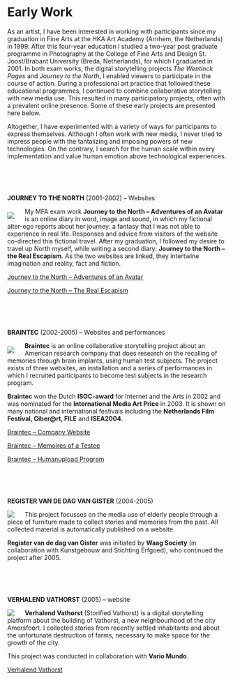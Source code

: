 # Early Work

As an artist, I have been interested in working with participants since my graduation in Fine Arts at the HKA Art Academy (Arnhem, the Netherlands) in 1999. After this four-year education I studied a two-year post graduate programme in Photography at the College of Fine Arts and Design St. Joost/Brabant University (Breda, Netherlands), for which I graduated in 2001. In both exam works, the digital storytelling projects *The Wentinck Pages* and *Journey to the North*, I enabled viewers to participate in the course of action. During a professional art practice that followed these educational programmes, I continued to combine collaborative storytelling with new media use. This resulted in many participatory projects, often with a prevalent online presence. Some of these early projects are presented here below.

Altogether, I have experimented with a variety of ways for participants to express themselves. Although I often work with new media, I never tried to impress people with the tantalizing and imposing powers of new technologies. On the contrary, I search for the human scale within every implementation and value human emotion above technological experiences.

<br>
<br>
<br>

**JOURNEY TO THE NORTH** (2001-2002) – Websites

<div style="float: left; margin: 10px 24px 0px 0px;">
  <img src="assets/images/JourneyToTheNorth.jpg"/>
</div>

My MFA exam work **Journey to the North – Adventures of an Avatar** is an online diary in word, image and sound, in which my fictional alter-ego reports about her journey: a fantasy that I was not able to experience in real life. Responses and advice from visitors of the website co-directed this fictional travel. After my graduation, I followed my desire to travel up North myself, while writing a second diary: **Journey to the North – the Real Escapism**. As the two websites are linked, they intertwine imagination and reality, fact and fiction. 

<a href="https://eddyrubens.github.io/legacy/journey/map.htm" target="_blank">Journey to the North – Adventures of an Avatar</a>

<a href="https://eddyrubens.github.io/legacy/escapism/map.htm" target="_blank">Journey to the North – The Real Escapism</a>

<br>
<br>
<br>

**BRAINTEC** (2002-2005) – Websites and performances

<div style="float: left; margin: 10px 24px 0px 0px;">
  <img src="assets/images/Braintec.jpg"/>
</div>

**Braintec** is an online collaborative storytelling project about an American research company that does research on the recalling of memories through brain implants, using human test subjects. The project exists of three websites, an installation and a series of performances in which I recruited participants to become test subjects in the research program.

**Braintec** won the Dutch **ISOC-award** for Internet and the Arts in 2002 and was nominated for the **International Media Art Price** in 2003. It is shown on many national and international festivals including the **Netherlands Film Festival, Ciber@rt, FILE** and **ISEA2004**.

<a href="https://eddyrubens.github.io/legacy/braintec/index.htm" target="_blank">Braintec – Company Website</a>

<a href="https://eddyrubens.github.io/legacy/memoires/index.htm" target="_blank">Braintec – Memoires of a Testee</a>

<a href="https://eddyrubens.github.io/legacy/grid/index.htm" target="_blank">Braintec – Humanupload Program</a>

<br>
<br>
<br>

**REGISTER VAN DE DAG VAN GISTER** (2004-2005) 

<div style="float: left; margin: 0px 24px 0px 0px;">
  <img src="assets/images/RegisterVanDeDagVanGister.jpg"/>
</div>

This project focusses on the media use of elderly people through a piece of furniture made to collect stories and memories from the past. All collected material is automatically published on a website.

**Register van de dag van Gister** was initiated by **Waag Society** (in collaboration with Kunstgebouw and Stichting Erfgoed), who continued the project after 2005.

<br>
<br>
<br>

**VERHALEND VATHORST** (2005) – website

<div style="float: left; margin: 0px 24px 0px 0px;">
  <img src="assets/images/VerhalendVathorst.jpg"/>
</div>

**Verhalend Vathorst** (Storified Vathorst) is a digital storytelling platform about the building of Vathorst, a new neighbourhood of the city Amersfoort. I collected stories from recently settled inhabitants and about the unfortunate destruction of farms, necessary to make space for the growth of the city.

This project was conducted in collaboration with **Vario Mundo**.

<a href="https://eddyrubens.github.io/legacy/vathorst/" target="_blank">Verhalend Vathorst</a>

<br>
<br>
<br>
